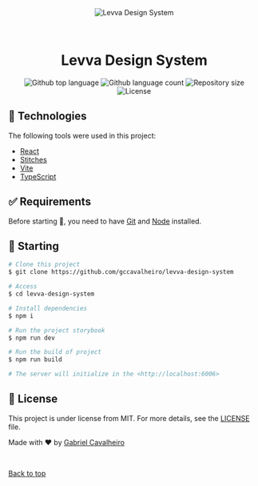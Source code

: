 <div align="center" id="top"> 
  <img src="./.github/app.gif" alt="Levva Design System" />

&#xa0;

  <!-- <a href="https://levvadesignsystem.netlify.app">Demo</a> -->
</div>

<h1 align="center">Levva Design System</h1>

<p align="center">
  <img alt="Github top language" src="https://img.shields.io/github/languages/top/gccavalheiro/levva-design-system?color=56BEB8">

  <img alt="Github language count" src="https://img.shields.io/github/languages/count/gccavalheiro/levva-design-system?color=56BEB8">

  <img alt="Repository size" src="https://img.shields.io/github/repo-size/gccavalheiro/levva-design-system?color=56BEB8">

  <img alt="License" src="https://img.shields.io/github/license/gccavalheiro/levva-design-system?color=56BEB8">

  <!-- <img alt="Github issues" src="https://img.shields.io/github/issues/gccavalheiro/levva-design-system?color=56BEB8" /> -->

  <!-- <img alt="Github forks" src="https://img.shields.io/github/forks/gccavalheiro/levva-design-system?color=56BEB8" /> -->

  <!-- <img alt="Github stars" src="https://img.shields.io/github/stars/gccavalheiro/levva-design-system?color=56BEB8" /> -->
</p>

<!-- Status -->

<!-- <h4 align="center">
	🚧  Levva Design System 🚀 Under construction...  🚧
</h4>

<hr> -->

## :rocket: Technologies

The following tools were used in this project:

- [React](https://pt-br.reactjs.org)
- [Stitches](https://stitches.dev)
- [Vite](https://vitejs.dev)
- [TypeScript](https://www.typescriptlang.org)

## :white_check_mark: Requirements

Before starting :checkered_flag:, you need to have [Git](https://git-scm.com) and [Node](https://nodejs.org/en/) installed.

## :checkered_flag: Starting

```bash
# Clone this project
$ git clone https://github.com/gccavalheiro/levva-design-system

# Access
$ cd levva-design-system

# Install dependencies
$ npm i

# Run the project storybook
$ npm run dev

# Run the build of project
$ npm run build

# The server will initialize in the <http://localhost:6006>
```

## :memo: License

This project is under license from MIT. For more details, see the [LICENSE](LICENSE.md) file.

Made with :heart: by <a href="https://github.com/gccavalheiro" target="_blank">Gabriel Cavalheiro</a>

&#xa0;

<a href="#top">Back to top</a>
